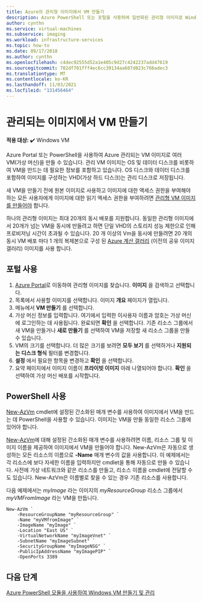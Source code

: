 ```yaml
---
title: Azure의 관리형 이미지에서 VM 만들기
description: Azure PowerShell 또는 포털을 사용하여 일반화된 관리형 이미지로 Windows 가상 머신을 만듭니다.
author: cynthn
ms.service: virtual-machines
ms.subservice: imaging
ms.workload: infrastructure-services
ms.topic: how-to
ms.date: 09/17/2018
ms.author: cynthn
ms.openlocfilehash: c4dec92555d52a1e405c9d27c4242237add47619
ms.sourcegitcommit: 702df701fff4ec6cc39134aa607d023c766adec3
ms.translationtype: MT
ms.contentlocale: ko-KR
ms.lasthandoff: 11/03/2021
ms.locfileid: "131456464"
---
```

# <a name="create-a-vm-from-a-managed-image"></a>관리되는 이미지에서 VM 만들기

**적용 대상:** :heavy_check_mark: Windows VM 

Azure Portal 또는 PowerShell을 사용하여 Azure 관리되는 VM 이미지로 여러 VM(가상 머신)을 만들 수 있습니다. 관리 VM 이미지는 OS 및 데이터 디스크를 비롯하여 VM을 만드는 데 필요한 정보를 포함하고 있습니다. OS 디스크와 데이터 디스크를 포함하여 이미지를 구성하는 VHD(가상 하드 디스크)는 관리 디스크로 저장됩니다. 

새 VM을 만들기 전에 원본 이미지로 사용하고 이미지에 대한 액세스 권한을 부여해야 하는 모든 사용자에게 이미지에 대한 읽기 액세스 권한을 부여하려면 [관리형 VM 이미지를 만들어야](capture-image-resource.md) 합니다. 

하나의 관리형 이미지는 최대 20개의 동시 배포를 지원합니다. 동일한 관리형 이미지에서 20개가 넘는 VM을 동시에 만들려고 하면 단일 VHD의 스토리지 성능 제한으로 인해 프로비저닝 시간이 초과될 수 있습니다. 20 개 이상의 Vm을 동시에 만들려면 20 개의 동시 VM 배포 마다 1 개의 복제본으로 구성 된 [Azure 계산 갤러리](../shared-image-galleries.md) (이전의 공유 이미지 갤러리) 이미지를 사용 합니다.

## <a name="use-the-portal"></a>포털 사용

1. [Azure Portal](https://portal.azure.com)로 이동하여 관리형 이미지를 찾습니다. **이미지** 을 검색하고 선택합니다.
3. 목록에서 사용할 이미지를 선택합니다. 이미지 **개요** 페이지가 열립니다.
4. 메뉴에서 **VM 만들기** 를 선택합니다.
5. 가상 머신 정보를 입력합니다. 여기에서 입력한 이사용자 이름과 암호는 가상 머신에 로그인하는 데 사용됩니다. 완료되면 **확인** 을 선택합니다. 기존 리소스 그룹에서 새 VM을 만들거나 **새로 만들기** 를 선택하여 VM을 저장할 새 리소스 그룹을 만들 수 있습니다.
6. VM의 크기를 선택합니다. 더 많은 크기를 보려면 **모두 보기** 를 선택하거나 **지원되는 디스크 형식** 필터를 변경합니다. 
7. **설정** 에서 필요한 항목을 변경하고 **확인** 을 선택합니다. 
8. 요약 페이지에서 이미지 이름이 **프라이빗 이미지** 아래 나열되어야 합니다. **확인** 을 선택하여 가상 머신 배포를 시작합니다.


## <a name="use-powershell"></a>PowerShell 사용

[New-AzVm](/powershell/module/az.compute/new-azvm) cmdlet에 설정된 간소화된 매개 변수를 사용하여 이미지에서 VM을 만드는 데 PowerShell을 사용할 수 있습니다. 이미지는 VM을 만들 동일한 리소스 그룹에 있어야 합니다.

 

[New-AzVm](/powershell/module/az.compute/new-azvm)에 대해 설정된 간소화된 매개 변수를 사용하려면 이름, 리소스 그룹 및 이미지 이름을 제공하여 이미지에서 VM을 만들어야 합니다. New-AzVm은 자동으로 생성하는 모든 리소스의 이름으로 **-Name** 매개 변수의 값을 사용합니다. 이 예제에서는 각 리소스에 보다 자세한 이름을 입력하지만 cmdlet을 통해 자동으로 만들 수 있습니다. 사전에 가상 네트워크와 같은 리소스를 만들고, 리소스 이름을 cmdlet에 전달할 수도 있습니다. New-AzVm은 이름별로 찾을 수 있는 경우 기존 리소스를 사용합니다.

다음 예제에서는 *myImage* 라는 이미지의 *myResourceGroup* 리소스 그룹에서 *myVMFromImage* 라는 VM을 만듭니다. 


```azurepowershell-interactive
New-AzVm `
    -ResourceGroupName "myResourceGroup" `
    -Name "myVMfromImage" `
    -ImageName "myImage" `
    -Location "East US" `
    -VirtualNetworkName "myImageVnet" `
    -SubnetName "myImageSubnet" `
    -SecurityGroupName "myImageNSG" `
    -PublicIpAddressName "myImagePIP" `
    -OpenPorts 3389
```



## <a name="next-steps"></a>다음 단계
[Azure PowerShell 모듈을 사용하여 Windows VM 만들기 및 관리](tutorial-manage-vm.md)